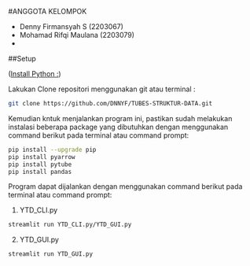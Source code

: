 #ANGGOTA KELOMPOK

- Denny Firmansyah S (2203067)
- Mohamad Rifqi Maulana (2203079)
-


##Setup

([Install Python :](https://www.python.org/downloads/))


Lakukan Clone repositori menggunakan git atau terminal :
```bash
git clone https://github.com/DNNYF/TUBES-STRUKTUR-DATA.git
```

Kemudian kntuk menjalankan program ini, pastikan sudah melakukan instalasi beberapa package yang dibutuhkan dengan menggunakan command berikut pada terminal atau command prompt:
```bash
pip install --upgrade pip
pip install pyarrow
pip install pytube
pip install pandas
```

Program dapat dijalankan dengan menggunakan command berikut pada terminal atau command prompt:
1. YTD_CLI.py
```bash
streamlit run YTD_CLI.py/YTD_GUI.py
```

2. YTD_GUI.py
```bash
streamlit run YTD_GUI.py
```
